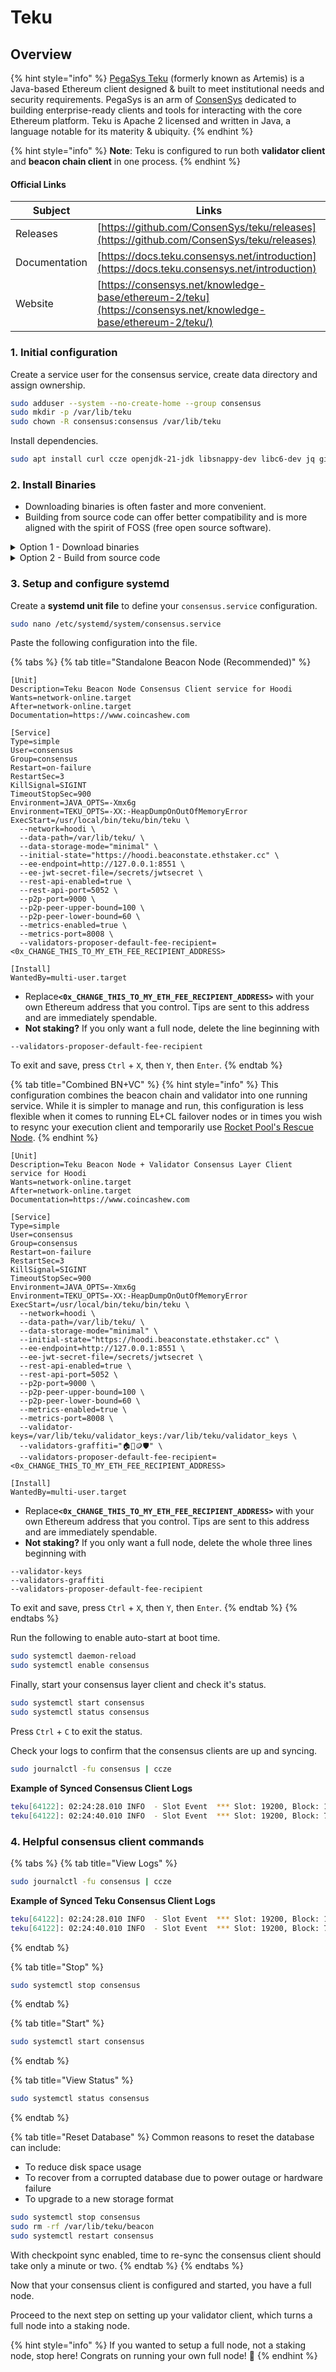 # Teku

## Overview

{% hint style="info" %}
[PegaSys Teku](https://consensys.net/knowledge-base/ethereum-2/teku/) (formerly known as Artemis) is a Java-based Ethereum client designed & built to meet institutional needs and security requirements. PegaSys is an arm of [ConsenSys](https://consensys.net) dedicated to building enterprise-ready clients and tools for interacting with the core Ethereum platform. Teku is Apache 2 licensed and written in Java, a language notable for its materity & ubiquity.
{% endhint %}

{% hint style="info" %}
**Note**: Teku is configured to run both **validator client** and **beacon chain client** in one process.
{% endhint %}

#### Official Links

| Subject       | Links                                                                                                         |
| ------------- | ------------------------------------------------------------------------------------------------------------- |
| Releases      | [https://github.com/ConsenSys/teku/releases](https://github.com/ConsenSys/teku/releases)                      |
| Documentation | [https://docs.teku.consensys.net/introduction](https://docs.teku.consensys.net/introduction)                  |
| Website       | [https://consensys.net/knowledge-base/ethereum-2/teku](https://consensys.net/knowledge-base/ethereum-2/teku/) |

### 1. Initial configuration

Create a service user for the consensus service, create data directory and assign ownership.

```bash
sudo adduser --system --no-create-home --group consensus
sudo mkdir -p /var/lib/teku
sudo chown -R consensus:consensus /var/lib/teku
```

Install dependencies.

```bash
sudo apt install curl ccze openjdk-21-jdk libsnappy-dev libc6-dev jq git libc6 unzip -y
```

### 2. Install Binaries

* Downloading binaries is often faster and more convenient.
* Building from source code can offer better compatibility and is more aligned with the spirit of FOSS (free open source software).

<details>

<summary>Option 1 - Download binaries</summary>

Run the following to automatically download the latest linux release, un-tar and cleanup.

```bash
RELEASE_URL="https://api.github.com/repos/ConsenSys/teku/releases/latest"
LATEST_TAG="$(curl -s $RELEASE_URL | jq -r ".tag_name")"
BINARIES_URL="https://artifacts.consensys.net/public/teku/raw/names/teku.tar.gz/versions/${LATEST_TAG}/teku-${LATEST_TAG}.tar.gz"
echo Downloading URL: $BINARIES_URL

cd $HOME
# Download
wget -O teku.tar.gz $BINARIES_URL
# Untar
tar -xzvf teku.tar.gz -C $HOME
# Rename folder
mv teku-${LATEST_TAG} teku
# Cleanup
rm teku.tar.gz
```

Install the binaries.

<pre class="language-bash"><code class="lang-bash"><strong>sudo mv $HOME/teku /usr/local/bin/teku
</strong></code></pre>

</details>

<details>

<summary>Option 2 - Build from source code</summary>

Build the binaries.

```bash
mkdir -p ~/git
cd ~/git
git clone https://github.com/ConsenSys/teku.git
cd teku
# Get new tags
git fetch --tags
RELEASETAG=$(curl -s https://api.github.com/repos/ConsenSys/teku/releases/latest | jq -r .tag_name)
git checkout tags/$RELEASETAG
./gradlew distTar installDist
```

Verify Teku was built properly by displaying the version.

```shell
cd $HOME/git/teku/build/install/teku/bin
./teku --version
```

Install the binaries.

```shell
sudo cp -a $HOME/git/teku/build/install/teku /usr/local/bin/teku
```

</details>

### **3. Setup and configure systemd**

Create a **systemd unit file** to define your `consensus.service` configuration.

```bash
sudo nano /etc/systemd/system/consensus.service
```

Paste the following configuration into the file.

{% tabs %}
{% tab title="Standalone Beacon Node (Recommended)" %}
```shell
[Unit]
Description=Teku Beacon Node Consensus Client service for Hoodi
Wants=network-online.target
After=network-online.target
Documentation=https://www.coincashew.com

[Service]
Type=simple
User=consensus
Group=consensus
Restart=on-failure
RestartSec=3
KillSignal=SIGINT
TimeoutStopSec=900
Environment=JAVA_OPTS=-Xmx6g
Environment=TEKU_OPTS=-XX:-HeapDumpOnOutOfMemoryError
ExecStart=/usr/local/bin/teku/bin/teku \
  --network=hoodi \
  --data-path=/var/lib/teku/ \
  --data-storage-mode="minimal" \
  --initial-state="https://hoodi.beaconstate.ethstaker.cc" \
  --ee-endpoint=http://127.0.0.1:8551 \
  --ee-jwt-secret-file=/secrets/jwtsecret \
  --rest-api-enabled=true \
  --rest-api-port=5052 \
  --p2p-port=9000 \
  --p2p-peer-upper-bound=100 \
  --p2p-peer-lower-bound=60 \
  --metrics-enabled=true \
  --metrics-port=8008 \
  --validators-proposer-default-fee-recipient=<0x_CHANGE_THIS_TO_MY_ETH_FEE_RECIPIENT_ADDRESS>

[Install]
WantedBy=multi-user.target
```

* Replac&#x65;**`<0x_CHANGE_THIS_TO_MY_ETH_FEE_RECIPIENT_ADDRESS>`** with your own Ethereum address that you control. Tips are sent to this address and are immediately spendable.
* **Not staking?** If you only want a full node, delete the line beginning with

```
--validators-proposer-default-fee-recipient
```

To exit and save, press `Ctrl` + `X`, then `Y`, then `Enter`.
{% endtab %}

{% tab title="Combined BN+VC" %}
{% hint style="info" %}
This configuration combines the beacon chain and validator into one running service. While it is simpler to manage and run, this configuration is less flexible when it comes to running EL+CL failover nodes or in times you wish to resync your execution client and temporarily use [Rocket Pool's Rescue Node](https://rescuenode.com/docs/how-to-connect/solo).
{% endhint %}

```shell
[Unit]
Description=Teku Beacon Node + Validator Consensus Layer Client service for Hoodi
Wants=network-online.target
After=network-online.target
Documentation=https://www.coincashew.com

[Service]
Type=simple
User=consensus
Group=consensus
Restart=on-failure
RestartSec=3
KillSignal=SIGINT
TimeoutStopSec=900
Environment=JAVA_OPTS=-Xmx6g
Environment=TEKU_OPTS=-XX:-HeapDumpOnOutOfMemoryError
ExecStart=/usr/local/bin/teku/bin/teku \
  --network=hoodi \
  --data-path=/var/lib/teku/ \
  --data-storage-mode="minimal" \
  --initial-state="https://hoodi.beaconstate.ethstaker.cc" \
  --ee-endpoint=http://127.0.0.1:8551 \
  --ee-jwt-secret-file=/secrets/jwtsecret \
  --rest-api-enabled=true \
  --rest-api-port=5052 \
  --p2p-port=9000 \
  --p2p-peer-upper-bound=100 \
  --p2p-peer-lower-bound=60 \
  --metrics-enabled=true \
  --metrics-port=8008 \
  --validator-keys=/var/lib/teku/validator_keys:/var/lib/teku/validator_keys \
  --validators-graffiti="🏠🥩🪙🛡️" \
  --validators-proposer-default-fee-recipient=<0x_CHANGE_THIS_TO_MY_ETH_FEE_RECIPIENT_ADDRESS>

[Install]
WantedBy=multi-user.target
```

* Replac&#x65;**`<0x_CHANGE_THIS_TO_MY_ETH_FEE_RECIPIENT_ADDRESS>`** with your own Ethereum address that you control. Tips are sent to this address and are immediately spendable.
* **Not staking?** If you only want a full node, delete the whole three lines beginning with

```
--validator-keys
--validators-graffiti
--validators-proposer-default-fee-recipient
```

To exit and save, press `Ctrl` + `X`, then `Y`, then `Enter`.
{% endtab %}
{% endtabs %}

Run the following to enable auto-start at boot time.

```bash
sudo systemctl daemon-reload
sudo systemctl enable consensus
```

Finally, start your consensus layer client and check it's status.

```bash
sudo systemctl start consensus
sudo systemctl status consensus
```

Press `Ctrl` + `C` to exit the status.

Check your logs to confirm that the consensus clients are up and syncing.

```bash
sudo journalctl -fu consensus | ccze
```

**Example of Synced Consensus Client Logs**

```bash
teku[64122]: 02:24:28.010 INFO  - Slot Event  *** Slot: 19200, Block: 1468A43F874EDE790DB6B499A51003500B5BA85226E9500A7A187DB9A169DE20, Justified: 1132, Finalized: 1133, Peers: 70
teku[64122]: 02:24:40.010 INFO  - Slot Event  *** Slot: 19200, Block: 72B092AADFE146F5D3F395A720C0AA3B2354B2095E3F10DC18F0E9716D286DCB, Justified: 1132, Finalized: 1133, Peers: 70
```

### 4. Helpful consensus client commands

{% tabs %}
{% tab title="View Logs" %}
```bash
sudo journalctl -fu consensus | ccze
```

**Example of Synced Teku Consensus Client Logs**

```bash
teku[64122]: 02:24:28.010 INFO  - Slot Event  *** Slot: 19200, Block: 1468A43F874EDE790DB6B499A51003500B5BA85226E9500A7A187DB9A169DE20, Justified: 1132, Finalized: 1133, Peers: 70
teku[64122]: 02:24:40.010 INFO  - Slot Event  *** Slot: 19200, Block: 72B092AADFE146F5D3F395A720C0AA3B2354B2095E3F10DC18F0E9716D286DCB, Justified: 1132, Finalized: 1133, Peers: 70
```
{% endtab %}

{% tab title="Stop" %}
```bash
sudo systemctl stop consensus
```
{% endtab %}

{% tab title="Start" %}
```bash
sudo systemctl start consensus
```
{% endtab %}

{% tab title="View Status" %}
```bash
sudo systemctl status consensus
```
{% endtab %}

{% tab title="Reset Database" %}
Common reasons to reset the database can include:

* To reduce disk space usage
* To recover from a corrupted database due to power outage or hardware failure
* To upgrade to a new storage format

```bash
sudo systemctl stop consensus
sudo rm -rf /var/lib/teku/beacon
sudo systemctl restart consensus
```

With checkpoint sync enabled, time to re-sync the consensus client should take only a minute or two.
{% endtab %}
{% endtabs %}

Now that your consensus client is configured and started, you have a full node.

Proceed to the next step on setting up your validator client, which turns a full node into a staking node.

{% hint style="info" %}
If you wanted to setup a full node, not a staking node, stop here! Congrats on running your own full node! :tada:
{% endhint %}
